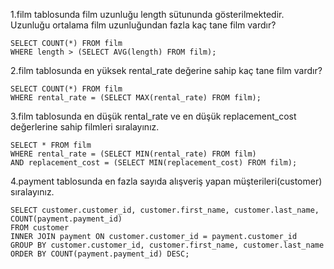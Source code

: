 1.film tablosunda film uzunluğu length sütununda gösterilmektedir. Uzunluğu ortalama film uzunluğundan fazla kaç tane film vardır?

    SELECT COUNT(*) FROM film
    WHERE length > (SELECT AVG(length) FROM film);

2.film tablosunda en yüksek rental_rate değerine sahip kaç tane film vardır?

    SELECT COUNT(*) FROM film
    WHERE rental_rate = (SELECT MAX(rental_rate) FROM film);

3.film tablosunda en düşük rental_rate ve en düşük replacement_cost değerlerine sahip filmleri sıralayınız.

    SELECT * FROM film
    WHERE rental_rate = (SELECT MIN(rental_rate) FROM film) 
    AND replacement_cost = (SELECT MIN(replacement_cost) FROM film);

4.payment tablosunda en fazla sayıda alışveriş yapan müşterileri(customer) sıralayınız.

    SELECT customer.customer_id, customer.first_name, customer.last_name, COUNT(payment.payment_id)
    FROM customer
    INNER JOIN payment ON customer.customer_id = payment.customer_id
    GROUP BY customer.customer_id, customer.first_name, customer.last_name
    ORDER BY COUNT(payment.payment_id) DESC;